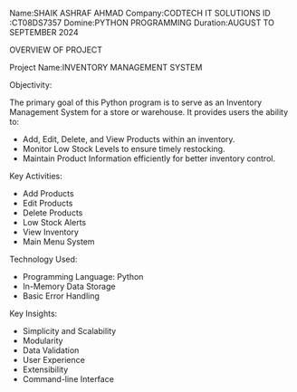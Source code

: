 Name:SHAIK ASHRAF AHMAD
Company:CODTECH IT SOLUTIONS
ID :CT08DS7357
Domine:PYTHON PROGRAMMING
Duration:AUGUST TO SEPTEMBER 2024


OVERVIEW OF PROJECT


Project Name:INVENTORY MANAGEMENT SYSTEM


Objectivity:


The primary goal of this Python program is to serve as an Inventory Management System for a store or warehouse. It provides users the ability to:
* Add, Edit, Delete, and View Products within an inventory.
* Monitor Low Stock Levels to ensure timely restocking.
* Maintain Product Information efficiently for better inventory control.


 Key Activities:

 
* Add Products
* Edit Products
* Delete Products
* Low Stock Alerts
* View Inventory
* Main Menu System


Technology Used:


* Programming Language: Python
* In-Memory Data Storage
* Basic Error Handling


Key Insights:


* Simplicity and Scalability
* Modularity
* Data Validation
* User Experience
* Extensibility
* Command-line Interface
